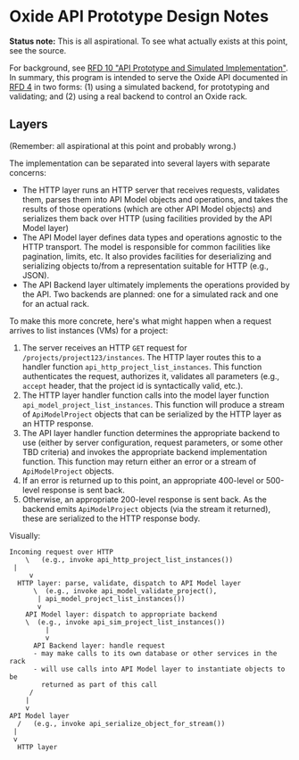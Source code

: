 # Oxide API Prototype Design Notes

**Status note:** This is all aspirational.  To see what actually exists at this
point, see the source.

For background, see [RFD 10 "API Prototype and Simulated
Implementation"](https://github.com/oxidecomputer/rfd/tree/master/rfd/0010).  In
summary, this program is intended to serve the Oxide API documented in [RFD
4](https://github.com/oxidecomputer/rfd/tree/master/rfd/0004) in two forms: (1)
using a simulated backend, for prototyping and validating; and (2) using a real
backend to control an Oxide rack.

## Layers

(Remember: all aspirational at this point and probably wrong.)

The implementation can be separated into several layers with separate concerns:

- The HTTP layer runs an HTTP server that receives requests, validates them,
  parses them into API Model objects and operations, and takes the results of
  those operations (which are other API Model objects) and serializes them back
  over HTTP (using facilities provided by the API Model layer)
- The API Model layer defines data types and operations agnostic to the HTTP
  transport.  The model is responsible for common facilities like pagination,
  limits, etc.  It also provides facilities for deserializing and serializing 
  objects to/from a representation suitable for HTTP (e.g., JSON).
- The API Backend layer ultimately implements the operations provided by the
  API.  Two backends are planned: one for a simulated rack and one for an actual
  rack.

To make this more concrete, here's what might happen when a request arrives to
list instances (VMs) for a project:

1. The server receives an HTTP `GET` request for
   `/projects/project123/instances`.  The HTTP layer routes this to a handler
   function `api_http_project_list_instances`.  This function authenticates the
   request, authorizes it, validates all parameters (e.g., `accept` header,
   that the project id is syntactically valid, etc.).
2. The HTTP layer handler function calls into the model layer function
   `api_model_project_list_instances`.  This function will produce a stream of
   `ApiModelProject` objects that can be serialized by the HTTP layer as an HTTP
   response.
3. The API layer handler function determines the appropriate backend to use
   (either by server configuration, request parameters, or some other TBD
   criteria) and invokes the appropriate backend implementation function.  This
   function may return either an error or a stream of `ApiModelProject` objects.
4. If an error is returned up to this point, an appropriate 400-level or
   500-level response is sent back.
5. Otherwise, an appropriate 200-level response is sent back.  As the backend
   emits `ApiModelProject` objects (via the stream it returned), these are
   serialized to the HTTP response body.

Visually:

    Incoming request over HTTP
        \   (e.g., invoke api_http_project_list_instances())
	 |
         v
      HTTP layer: parse, validate, dispatch to API Model layer
          \  (e.g., invoke api_model_validate_project(),
           | api_model_project_list_instances())
           v
        API Model layer: dispatch to appropriate backend
	    \  (e.g., invoke api_sim_project_list_instances())
             |
             v
          API Backend layer: handle request
          - may make calls to its own database or other services in the rack
          - will use calls into API Model layer to instantiate objects to be
    	    returned as part of this call
	     /
	    |
	    v
	API Model layer
	  /   (e.g., invoke api_serialize_object_for_stream())
	 |
	 v
      HTTP layer


